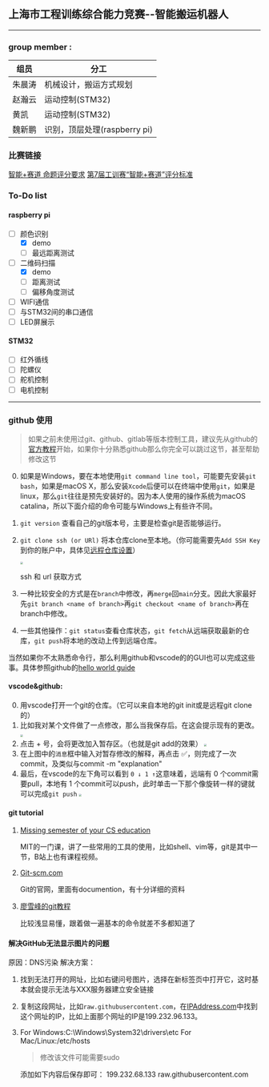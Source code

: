 ## 上海市工程训练综合能力竞赛--智能搬运机器人
---
### group member :
组员|分工
---|---
朱晨涛|机械设计，搬运方式规划
赵瀚云|运动控制(STM32)
黄凯|运动控制(STM32)
魏新鹏|识别，顶层处理(raspberry pi)

### 比赛链接
[智能+赛道 命题评分要求](http://www.gcxl.edu.cn/new/index_file2.html)
[第7届工训赛“智能+赛道”评分标准](https://mp.weixin.qq.com/s/R4Q5RDkqcPM0G6eyYqo40w)
### To-Do list
#### raspberry pi
- [ ] 颜色识别
  - [x] demo
  - [ ] 最远距离测试
- [ ] 二维码扫描
  - [x] demo
  - [ ] 距离测试
  - [ ] 偏移角度测试
- [ ] WIFI通信
- [ ] 与STM32间的串口通信
- [ ] LED屏展示
#### STM32
- [ ] 红外循线
- [ ] 陀螺仪
- [ ] 舵机控制
- [ ] 电机控制
---
### github 使用

> 如果之前未使用过git、github、gitlab等版本控制工具，建议先从github的[官方教程](https://guides.github.com/activities)开始，如果你十分熟悉github那么你完全可以跳过这节，甚至帮助修改这节​​ 

0. 如果是Windows，要在本地使用`git command line tool`，可能要先安装`git bash`，如果是macOS X，那么安装`Xcode`后便可以在终端中使用`git`，如果是linux，那么`git`往往是预先安装好的。因为本人使用的操作系统为macOS catalina，所以下面介绍的命令可能与Windows上有些许不同。

1. `git version` 查看自己的git版本号，主要是检查git是否能够运行。

2. `git clone ssh (or URl)` 将本仓库clone至本地。（你可能需要先`Add SSH Key`到你的账户中，具体见[远程仓库设置](https://www.liaoxuefeng.com/wiki/896043488029600/896954117292416)）

   <img src="https://s3.ax1x.com/2021/01/19/sgYn2T.png" style="zoom:30%">

   ssh 和 url 获取方式

3. 一种比较安全的方式是在`branch`中修改，再`merge`回`main`分支。因此大家最好先`git branch <name of branch>`再`git checkout <name of branch>`再在branch中修改。

4. 一些其他操作：`git status`查看仓库状态，`git fetch`从远端获取最新的仓库，`git push`将本地的改动上传到远端仓库。

当然如果你不太熟悉命令行，那么利用github和vscode的的GUI也可以完成这些事。具体参照github的[hello world guide](https://guides.github.com/activities/hello-world/)

#### vscode&github: 
0. 用vscode打开一个git的仓库。（它可以来自本地的git init或是远程git clone的）
1. 比如我对某个文件做了一点修改，那么当我保存后。在这会提示现有的更改。
   <img src="https://s3.ax1x.com/2021/01/19/sgDNW9.png" style="zoom:30%">
2. 点击 + 号，会将更改加入暂存区。（也就是git add的效果）
   <img src="https://s3.ax1x.com/2021/01/19/sgrY0f.png" style="zoom:30%">
3. 在上图中的`消息`框中输入对暂存修改的解释，再点击 :white_check_mark:，则完成了一次commit，及类似与commit -m "explanation"
4. 最后，在vscode的左下角可以看到 `0 ↓ 1 ↑`这意味着，远端有 0 个commit需要pull，本地有 1 个commit可以push，此时单击一下那个像旋转一样的键就可以完成`git push`
   <img src="https://s3.ax1x.com/2021/01/19/sgcLqI.png" style="zoom:30%">
#### git tutorial

1. [Missing semester of your CS education](https://missing.csail.mit.edu)

   MIT的一门课，讲了一些常用的工具的使用，比如shell、vim等，git是其中一节，B站上也有课程视频。

2. [Git-scm.com](https://git-scm.com)

   Git的官网，里面有documention，有十分详细的资料

3. [廖雪峰的git教程](https://www.liaoxuefeng.com/wiki/896043488029600)

   比较浅显易懂，跟着做一遍基本的命令就差不多都知道了
#### 解决GitHub无法显示图片的问题
原因：DNS污染
解决方案：
1. 找到无法打开的网址，比如右键问号图片，选择在新标签页中打开它，这时基本就会提示无法与XXX服务器建立安全链接
2. 复制这段网址，比如`raw.githubusercontent.com`，在[IPAddress.com](https://www.ipaddress.com/)中找到这个网址的IP，比如上面那个网址的IP是199.232.96.133。
3. For Windows:C:\Windows\System32\drivers\etc
   For Mac/Linux:/etc/hosts
   >修改该文件可能需要sudo

   添加如下内容后保存即可：
   199.232.68.133 raw.githubusercontent.com
